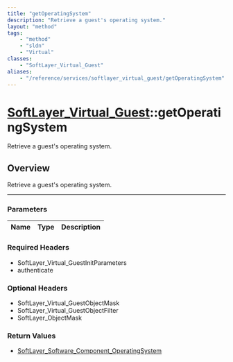 ```yaml
---
title: "getOperatingSystem"
description: "Retrieve a guest's operating system."
layout: "method"
tags:
    - "method"
    - "sldn"
    - "Virtual"
classes:
    - "SoftLayer_Virtual_Guest"
aliases:
    - "/reference/services/softlayer_virtual_guest/getOperatingSystem"
---
```

# [SoftLayer_Virtual_Guest](/reference/services/SoftLayer_Virtual_Guest)::getOperatingSystem


Retrieve a guest's operating system.


## Overview 
Retrieve a guest's operating system.

-----

### Parameters 
|Name | Type | Description |
| --- | --- | --- |


### Required Headers
* SoftLayer_Virtual_GuestInitParameters
* authenticate


### Optional Headers
* SoftLayer_Virtual_GuestObjectMask
* SoftLayer_Virtual_GuestObjectFilter
* SoftLayer_ObjectMask

### Return Values
* <a href='/reference/datatypes/SoftLayer_Software_Component_OperatingSystem'>SoftLayer_Software_Component_OperatingSystem </a>




